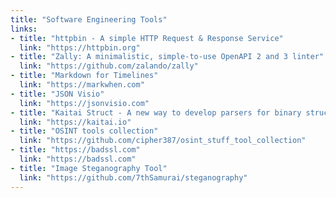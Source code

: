 ```yaml
---
title: "Software Engineering Tools"
links:
- title: "httpbin - A simple HTTP Request & Response Service"
  link: "https://httpbin.org"
- title: "Zally: A minimalistic, simple-to-use OpenAPI 2 and 3 linter"
  link: "https://github.com/zalando/zally"
- title: "Markdown for Timelines"
  link: "https://markwhen.com"
- title: "JSON Visio"
  link: "https://jsonvisio.com"
- title: "Kaitai Struct - A new way to develop parsers for binary structures"
  link: "https://kaitai.io"
- title: "OSINT tools collection"
  link: "https://github.com/cipher387/osint_stuff_tool_collection"
- title: "https://badssl.com"
  link: "https://badssl.com"
- title: "Image Steganography Tool"
  link: "https://github.com/7thSamurai/steganography"
---
```

